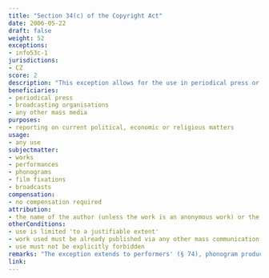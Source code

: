 ```yaml
---
title: "Section 34(c) of the Copyright Act"
date: 2006-05-22 
draft: false
weight: 52
exceptions:
- info53c-1
jurisdictions:
- CZ
score: 2
description: "This exception allows for the use in periodical press or in broadcasting or in any other mass media, to a justifiable extent, of a work - or the translation thereof - providing the reporting on current political, economic or religious matters. The work used must be already published via any other mass communication media and cannot be so borrowed or further used if such borrowing or further use is explicitly forbidden. Citing the name of the author (unless the work is an anonymous work) or the name of the person under whose name the work has been introduced to the public is mandatory." 
beneficiaries:
- periodical press 
- broadcasting organisations
- any other mass media
purposes: 
- reporting on current political, economic or religious matters
usage:
- any use
subjectmatter:
- works
- performances
- phonograms
- film fixations
- broadcasts
compensation:
- no compensation required
attribution: 
- the name of the author (unless the work is an anonymous work) or the name of the person under whose name the work has been introduced to the public, must always be indicated
otherConditions: 
- use is limited 'to a justifiable extent'
- work used must be already published via any other mass communication media
- use must not be explicitly forbidden
remarks: "The exception extends to performers' (§ 74), phonogram producers' (§ 78), film producers' (§ 82) and broadcasters' rights (§ 86)."
link: 
---
```


